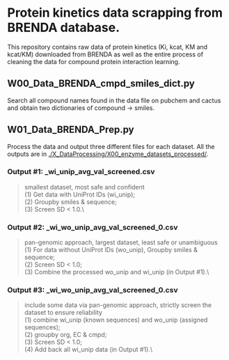 # Protein kinetics data scrapping from BRENDA database.

This repository contains raw data of protein kinetics (Ki, kcat, KM and kcat/KM) downloaded from BRENDA as well as the entire process of cleaning the data for compound protein interaction learning.

## W00_Data_BRENDA_cmpd_smiles_dict.py 
Search all compound names found in the data file on pubchem and cactus and obtain two dictionaries of compound -> smiles.

## W01_Data_BRENDA_Prep.py
Process the data and output three different files for each dataset.
All the outputs are in [./X_DataProcessing/X00_enzyme_datasets_processed/]([https://github.com/Zhiqing-Xu/protein_kinetics_data_scrapping/tree/main/X_DataProcessing/X00_enzyme_datasets_processed]).

### Output #1: _wi_unip_avg_val_screened.csv
> smallest dataset, most safe and confident\
(1) Get data with UniProt IDs (wi_unip);\
(2) Groupby smiles & sequence;\
(3) Screen SD < 1.0.\

### Output #2: _wi_wo_unip_avg_val_screened_0.csv
> pan-genomic approach, largest dataset, least safe or unambiguous\
(1) For data without UniProt IDs (wo_unip), Groupby smiles & sequence;\
(2) Screen SD < 1.0;\
(3) Combine the processed wo_unip and wi_unip (in Output #1).\

### Output #3: _wi_wo_unip_avg_val_screened_0.csv
> include some data via pan-genomic approach, strictly screen the dataset to ensure reliability\
(1) combine wi_unip (known sequences) and wo_unip (assigned sequences);\
(2) groupby org, EC & cmpd;\
(3) Screen SD < 1.0;\
(4) Add back all wi_unip data (in Output #1).\
